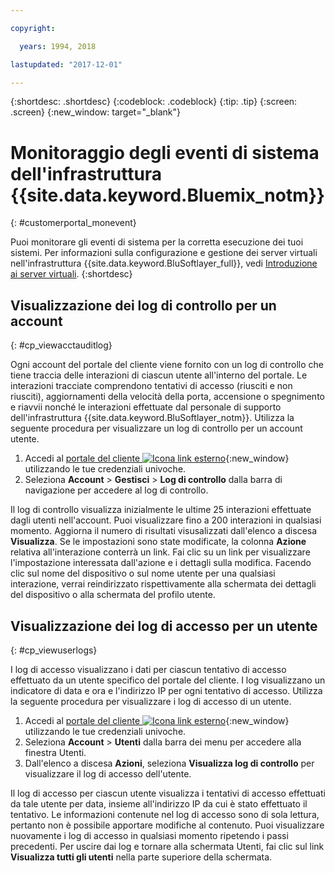 ```yaml
---

copyright:

  years: 1994, 2018

lastupdated: "2017-12-01"

---
```


{:shortdesc: .shortdesc}
{:codeblock: .codeblock}
{:tip: .tip}
{:screen: .screen}
{:new_window: target="_blank"}



# Monitoraggio degli eventi di sistema dell'infrastruttura {{site.data.keyword.Bluemix_notm}}
{: #customerportal_monevent}

Puoi monitorare gli eventi di sistema per la corretta esecuzione dei tuoi sistemi.  Per informazioni sulla configurazione e gestione dei server virtuali nell'infrastruttura {{site.data.keyword.BluSoftlayer_full}}, vedi [Introduzione ai server virtuali](/docs/vsi/vsi_index.html#getting-started-with-virtual-servers).
{:shortdesc}

## Visualizzazione dei log di controllo per un account
{: #cp_viewacctauditlog}

Ogni account del portale del cliente viene fornito con un log di controllo che tiene traccia delle interazioni di ciascun utente all'interno del portale. Le interazioni tracciate comprendono tentativi di accesso (riusciti e non riusciti), aggiornamenti della velocità della porta, accensione o spegnimento e riavvii nonché le interazioni effettuate dal personale di supporto dell'infrastruttura {{site.data.keyword.BluSoftlayer_notm}}. Utilizza la seguente procedura per visualizzare un log di controllo per un account utente.

1. Accedi al [portale del cliente ![Icona link esterno](../icons/launch-glyph.svg)](https://control.softlayer.com/){:new_window} utilizzando le tue credenziali univoche.
2. Seleziona **Account** > **Gestisci** > **Log di controllo** dalla barra di navigazione per accedere al log di controllo.

Il log di controllo visualizza inizialmente le ultime 25 interazioni effettuate dagli utenti nell'account. Puoi visualizzare fino a 200 interazioni in qualsiasi momento. Aggiorna il numero di risultati visusalizzati dall'elenco a discesa **Visualizza**. Se le impostazioni sono state modificate, la colonna **Azione** relativa all'interazione conterrà un link. Fai clic su un link per visualizzare l'impostazione interessata dall'azione e i dettagli sulla modifica. Facendo clic sul nome del dispositivo o sul nome utente per una qualsiasi interazione, verrai reindirizzato rispettivamente alla schermata dei dettagli del dispositivo o alla schermata del profilo utente.

## Visualizzazione dei log di accesso per un utente
{: #cp_viewuserlogs}

I log di accesso visualizzano i dati per ciascun tentativo di accesso effettuato da un utente specifico del portale del cliente. I log visualizzano un indicatore di data e ora e l'indirizzo IP per ogni tentativo di accesso. Utilizza la seguente procedura per visualizzare i log di accesso di un utente.

1. Accedi al [portale del cliente ![Icona link esterno](../icons/launch-glyph.svg)](https://control.softlayer.com/){:new_window} utilizzando le tue credenziali univoche.
2. Seleziona **Account** > **Utenti** dalla barra dei menu per accedere alla finestra Utenti.
3. Dall'elenco a discesa **Azioni**, seleziona **Visualizza log di controllo** per visualizzare il log di accesso dell'utente.

Il log di accesso per ciascun utente visualizza i tentativi di accesso effettuati da tale utente per data, insieme all'indirizzo IP da cui è stato effettuato il tentativo. Le informazioni contenute nel log di accesso sono di sola lettura, pertanto non è possibile apportare modifiche al contenuto. Puoi visualizzare nuovamente i log di accesso in qualsiasi momento ripetendo i passi precedenti. Per uscire dai log e tornare alla schermata Utenti, fai clic sul link **Visualizza tutti gli utenti** nella parte superiore della schermata.
